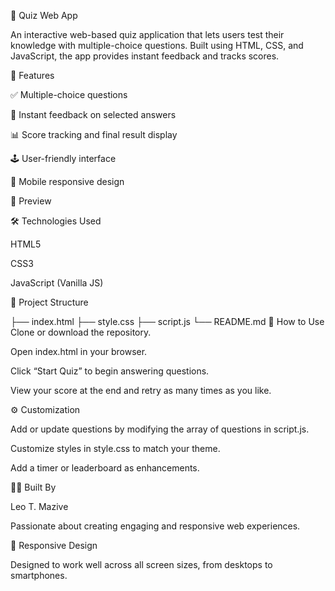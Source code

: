 🧠 Quiz Web App

An interactive web-based quiz application that lets users test their knowledge with multiple-choice questions. Built using HTML, CSS, and JavaScript, the app provides instant feedback and tracks scores.

🚀 Features

✅ Multiple-choice questions

🧾 Instant feedback on selected answers

📊 Score tracking and final result display

🕹️ User-friendly interface

📱 Mobile responsive design

📸 Preview

🛠️ Technologies Used

HTML5

CSS3

JavaScript (Vanilla JS)

📂 Project Structure

├── index.html
├── style.css
├── script.js
└── README.md
🧪 How to Use
Clone or download the repository.

Open index.html in your browser.

Click “Start Quiz” to begin answering questions.

View your score at the end and retry as many times as you like.

⚙️ Customization

Add or update questions by modifying the array of questions in script.js.

Customize styles in style.css to match your theme.

Add a timer or leaderboard as enhancements.

👨‍💻 Built By

Leo T. Mazive

Passionate about creating engaging and responsive web experiences.

📱 Responsive Design

Designed to work well across all screen sizes, from desktops to smartphones.
